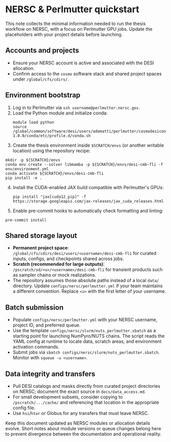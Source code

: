 # NERSC & Perlmutter quickstart

This note collects the minimal information needed to run the thesis workflow on
NERSC, with a focus on Perlmutter GPU jobs. Update the placeholders with your
project details before launching.

## Accounts and projects
- Ensure your NERSC account is active and associated with the DESI allocation.
- Confirm access to the `cosmo` software stack and shared project spaces under
  `/global/cfs/cdirs/`.

## Environment bootstrap
1. Log in to Perlmutter via `ssh username@perlmutter.nersc.gov`.
2. Load the Python module and initialize conda:
   ```
   module load python
   source /global/common/software/desi/users/adematti/perlmutter/cosmodesiconda/20250331-1.0.0/conda/etc/profile.d/conda.sh
   ```
3. Create the thesis environment inside `$SCRATCH/envs` (or another writable
  location) using the repository recipe:
  ```
  mkdir -p ${SCRATCH}/envs
  conda env create --solver libmamba -p ${SCRATCH}/envs/desi-cmb-fli -f env/environment.yml
  conda activate ${SCRATCH}/envs/desi-cmb-fli
  pip install -e .
  ```
4. Install the CUDA-enabled JAX build compatible with Perlmutter's GPUs:
    ```
    pip install "jax[cuda12_pip]" -f https://storage.googleapis.com/jax-releases/jax_cuda_releases.html
    ```
5. Enable pre-commit hooks to automatically check formatting and linting:
  ```
  pre-commit install
  ```

## Shared storage layout
- **Permanent project space**: `/global/cfs/cdirs/desi/users/<username>/desi-cmb-fli`
  for curated inputs, configs, and checkpoints shared across jobs.
- **Scratch (recommended for large outputs)**: `/pscratch/sd/<u>/<username>/desi-cmb-fli`
  for transient products such as sampler chains or mock realizations.
- The repository assumes those absolute paths instead of a local `data/`
  directory. Update `configs/nersc/perlmutter.yml` if your team maintains a
  different convention.
  Replace `<u>` with the first letter of your username.

## Batch submission
- Populate `configs/nersc/perlmutter.yml` with your NERSC username, project ID,
  and preferred queue.
- Use the template `configs/nersc/slurm/nuts_perlmutter.sbatch` as a starting
  point for launching NumPyro/NUTS chains. The script reads the YAML config at
  runtime to locate data, scratch areas, and environment activation commands.
- Submit jobs via `sbatch configs/nersc/slurm/nuts_perlmutter.sbatch`. Monitor
  with `squeue -u <username>`.

## Data integrity and transfers
- Pull DESI catalogs and masks directly from curated project directories on
  NERSC; document the exact source in `docs/data_access.md`.
- For small development subsets, consider copying to `/pscratch/.../cache/` and
  referencing that location in the appropriate config file.
- Use `hsi`/`htar` or Globus for any transfers that must leave NERSC.

Keep this document updated as NERSC modules or allocation details evolve. Short
notes about module versions or queue changes belong here to prevent divergence
between the documentation and operational reality.

